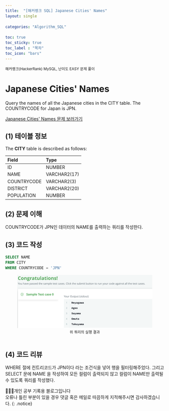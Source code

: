 ```yaml
---
title:  "[해커랭크 SQL] Japanese Cities' Names"
layout: single

categories: "Algorithm_SQL"

toc: true
toc_sticky: true
toc_label : "목차"
toc_icon: "bars"
---
```


<small>해커랭크(HackerRank) MySQL, 난이도 EASY 문제 풀이</small>

# Japanese Cities' Names
Query the names of all the Japanese cities in the CITY table. The COUNTRYCODE for Japan is JPN.

[Japanese Cities' Names 문제 보러가기](https://www.hackerrank.com/challenges/japanese-cities-name/problem?isFullScreen=true)

## (1) 테이블 정보
The **CITY** table is described as follows:

|Field|Type|
|:----|:---|
|ID| NUMBER|
|NAME| VARCHAR2(17)|
|COUNTRYCODE| VARCHAR2(3)|
|DISTRICT| VARCHAR2(20)|
|POPULATION |NUMBER|

## (2) 문제 이해
COUNTRYCODE가 JPN인 데이터의 NAME를 출력하는 쿼리를 작성한다.

## (3) 코드 작성
```sql
SELECT NAME
FROM CITY
WHERE COUNTRYCODE = 'JPN'
```

<div style="text-align : center;">
<img src="/assets/images/sql/hackerrank/hackerrank_mysql_4.png" width="85%">
</div>
<center><small>위 쿼리의 실행 결과</small></center>

<br>

## (4) 코드 리뷰
WHERE 절에 컨트리코드가 JPN이다 라는 조건식을 넣어 행을 필터링해주었다. 그리고 SELECT 문에 NAME 을 작성하여 모든 컬럼이 출력되지 않고 컬럼이 NAME만 출력될 수 있도록 쿼리를 작성했다.

👩🏻‍💻개인 공부 기록용 블로그입니다
<br>오류나 틀린 부분이 있을 경우 댓글 혹은 메일로 따끔하게 지적해주시면 감사하겠습니다.
{: .notice}